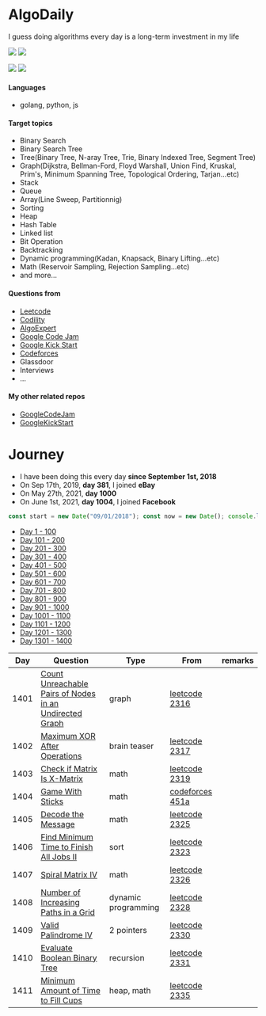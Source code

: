 # AlgoDaily

I guess doing algorithms every day is a long-term investment in my life

[![](https://img.shields.io/badge/dynamic/json?style=flat&labelColor=black&color=green&label=Solved&query=solvedOverTotal&url=https%3A%2F%2Fleetcode-badge.vercel.app%2Fapi%2Fusers%2Fcalvinchankf&logo=leetcode&logoColor=yellow)](https://leetcode.com/calvinchankf/)
[![](https://img.shields.io/badge/dynamic/json?style=flat&labelColor=black&color=green&label=Ranking&query=ranking&url=https%3A%2F%2Fleetcode-badge.vercel.app%2Fapi%2Fusers%2Fcalvinchankf&logo=leetcode&logoColor=yellow)](https://leetcode.com/calvinchankf/)

![](https://badges.pufler.dev/created/calvinchankf/algodaily)
![](https://badges.pufler.dev/updated/calvinchankf/algodaily)

#### Languages

- golang, python, js

#### Target topics

- Binary Search
- Binary Search Tree
- Tree(Binary Tree, N-aray Tree, Trie, Binary Indexed Tree, Segment Tree)
- Graph(Dijkstra, Bellman-Ford, Floyd Warshall, Union Find, Kruskal, Prim's, Minimum Spanning Tree, Topological Ordering, Tarjan...etc)
- Stack
- Queue
- Array(Line Sweep, Partitionnig)
- Sorting
- Heap
- Hash Table
- Linked list
- Bit Operation
- Backtracking
- Dynamic programming(Kadan, Knapsack, Binary Lifting...etc)
- Math (Reservoir Sampling, Rejection Sampling...etc)
- and more...

#### Questions from

- [Leetcode](https://leetcode.com)
- [Codility](https://app.codility.com/programmers/lessons/)
- [AlgoExpert](https://www.algoexpert.io)
- [Google Code Jam](https://codingcompetitions.withgoogle.com/codejam)
- [Google Kick Start](https://codingcompetitions.withgoogle.com/kickstart/)
- [Codeforces](https://codeforces.com)
- Glassdoor
- Interviews
- ...

#### My other related repos

- [GoogleCodeJam](https://github.com/calvinchankf/GoogleCodeJam)
- [GoogleKickStart](https://github.com/calvinchankf/GoogleKickStart)

# Journey

- I have been doing this every day **since September 1st, 2018**
- On Sep 17th, 2019, **day 381**, I joined **eBay**
- On May 27th, 2021, **day 1000**
- On June 1st, 2021, **day 1004**, I joined **Facebook**

```js
const start = new Date("09/01/2018"); const now = new Date(); console.log(Math.ceil((now - start) / (1000 * 3600 * 24)));
```

- [Day 1 - 100](./markdowns/day1-100.md)
- [Day 101 - 200](./markdowns/day101-200.md)
- [Day 201 - 300](./markdowns/day201-300.md)
- [Day 301 - 400](./markdowns/day301-400.md)
- [Day 401 - 500](./markdowns/day401-500.md)
- [Day 501 - 600](./markdowns/day501-600.md)
- [Day 601 - 700](./markdowns/day601-700.md)
- [Day 701 - 800](./markdowns/day701-800.md)
- [Day 801 - 900](./markdowns/day801-900.md)
- [Day 901 - 1000](./markdowns/day901-1000.md)
- [Day 1001 - 1100](./markdowns/day1001-1100.md)
- [Day 1101 - 1200](./markdowns/day1101-1200.md)
- [Day 1201 - 1300](./markdowns/day1201-1300.md)
- [Day 1301 - 1400](./markdowns/day1301-1400.md)

| Day  | Question                                                                                                                                          | Type                       | From                                                                                                            | remarks                                    |
| ---- | ------------------------------------------------------------------------------------------------------------------------------------------------- | -------------------------- | --------------------------------------------------------------------------------------------------------------- | ------------------------------------------ |
| 1401 | [Count Unreachable Pairs of Nodes in an Undirected Graph](/leetcode/2316-count-unreachable-pairs-of-nodes-in-an-undirected-graph)                                                                                                                      | graph                 | [leetcode 2316](https://leetcode.com/problems/count-unreachable-pairs-of-nodes-in-an-undirected-graph/)                                                |                                            |
| 1402 | [Maximum XOR After Operations](/leetcode/2317-maximum-xor-after-operations)                                                                                                                      | brain teaser                 | [leetcode 2317](https://leetcode.com/problems/maximum-xor-after-operations/)                                                |                                            |
| 1403 | [Check if Matrix Is X-Matrix](/leetcode/2319-check-if-matrix-is-x-matrix)                                                                                                                      | math                 | [leetcode 2319](https://leetcode.com/problems/check-if-matrix-is-x-matrix/)                                                |                                            |
| 1404 | [Game With Sticks](/codeforces/451a)                                                                                                                      | math                 | [codeforces 451a](https://codeforces.com/contest/451/problem/A)                                                |                                            |
| 1405 | [Decode the Message](/leetcode/2325)                                                                                                                      | math                 | [leetcode 2325](https://leetcode.com/problems/decode-the-message/)                                                |                                            |
| 1406 | [Find Minimum Time to Finish All Jobs II](/leetcode/2323)                                                                                                                      | sort                 | [leetcode 2323](https://leetcode.com/problems/find-minimum-time-to-finish-all-jobs-ii/)                                                |                                            |
| 1407 | [Spiral Matrix IV](/leetcode/2326)                                                                                                                      | math                 | [leetcode 2326](https://leetcode.com/problems/spiral-matrix-iv/)                                                |                                            |
| 1408 | [Number of Increasing Paths in a Grid](/leetcode/2328)                                                                                                                      | dynamic programming                 | [leetcode 2328](https://leetcode.com/problems/number-of-increasing-paths-in-a-grid//)                                                |                                            |
| 1409 | [Valid Palindrome IV](/leetcode/2330)                                                                                                                      | 2 pointers                 | [leetcode 2330](https://leetcode.com/problems/valid-palindrome-iv/)                                                |                                            |
| 1410 | [Evaluate Boolean Binary Tree](/leetcode/2331)                                                                                                                      | recursion                 | [leetcode 2331](https://leetcode.com/problems/evaluate-boolean-binary-tree/)                                                |                                            |
| 1411 | [Minimum Amount of Time to Fill Cups](/leetcode/2335)                                                                                                                      | heap, math                 | [leetcode 2335](https://leetcode.com/problems/minimum-amount-of-time-to-fill-cups/)                                                |                                            |
